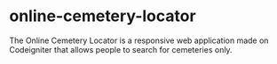 # online-cemetery-locator
The Online Cemetery Locator is a responsive web application made on Codeigniter that allows people to search for cemeteries only.
